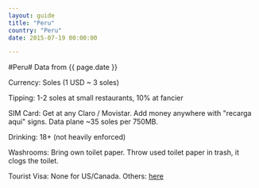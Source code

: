 ```yaml
---
layout: guide
title: "Peru"
country: "Peru"
date: 2015-07-19 00:00:00

---
```


#Peru#
Data from {{ page.date }}

Currency: Soles (1 USD ~ 3 soles)

Tipping: 1-2 soles at small restaurants, 10% at fancier

SIM Card: Get at any Claro / Movistar. Add money anywhere with "recarga aqui" 
signs. Data plane ~35 soles per 750MB.

Drinking: 18+ (not heavily enforced)

Washrooms: Bring own toilet paper. Throw used toilet paper in trash, it clogs 
the toilet.

Tourist Visa: None for US/Canada. Others: 
[here](http://www.limaeasy.com/peru-info/peruvian-visa)


